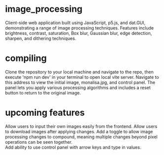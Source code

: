 # image_processing
Client-side web application built using JavaScript, p5.js, and dat.GUI, demonstrating a range of image processing techniques. Features include brightness, contrast, saturation, Box blur, Gaussian blur, edge detection, sharpen, and dithering techniques. 

# compiling 
Clone the repository to your local machine and navigate to the repo, then execute 'npm run dev' in your terminal to open local vite server. Navigate to this address to view the initial image, monalisa.jpg, and control panel. The panel lets you apply various processing algorithms and includes a reset button to return to the original image.


# upcoming features
Allow users to input their own images easily from the frontend. 
Allow users to download images after applying changes. 
Add a toggle to allow image processing changes to compound, meaning multiple changes beyond pixel operations can be seen together.  
Add ability to use control panel with arrow keys and type in values. 
